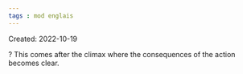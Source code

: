 ```yaml
---
tags : mod englais
---
```

Created: 2022-10-19 

?
This comes after the climax where the consequences of the action becomes clear.
<!--SR:!2023-05-03,100,210-->